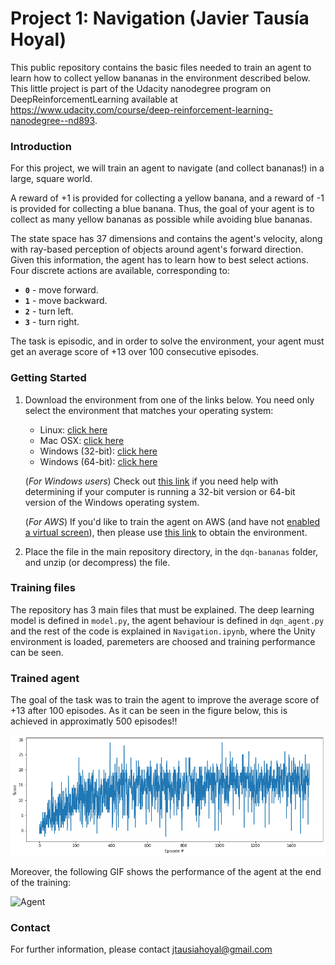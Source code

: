 # Project 1: Navigation (Javier Tausía Hoyal)

This public repository contains the basic files needed to train an agent to learn how to collect yellow bananas in the environment described below. This little project is part of the Udacity nanodegree program on DeepReinforcementLearning available at https://www.udacity.com/course/deep-reinforcement-learning-nanodegree--nd893.

### Introduction

For this project, we will train an agent to navigate (and collect bananas!) in a large, square world.  

A reward of +1 is provided for collecting a yellow banana, and a reward of -1 is provided for collecting a blue banana.  Thus, the goal of your agent is to collect as many yellow bananas as possible while avoiding blue bananas.  

The state space has 37 dimensions and contains the agent's velocity, along with ray-based perception of objects around agent's forward direction.  Given this information, the agent has to learn how to best select actions.  Four discrete actions are available, corresponding to:
- **`0`** - move forward.
- **`1`** - move backward.
- **`2`** - turn left.
- **`3`** - turn right.

The task is episodic, and in order to solve the environment, your agent must get an average score of +13 over 100 consecutive episodes.

### Getting Started

1. Download the environment from one of the links below.  You need only select the environment that matches your operating system:
    - Linux: [click here](https://s3-us-west-1.amazonaws.com/udacity-drlnd/P1/Banana/Banana_Linux.zip)
    - Mac OSX: [click here](https://s3-us-west-1.amazonaws.com/udacity-drlnd/P1/Banana/Banana.app.zip)
    - Windows (32-bit): [click here](https://s3-us-west-1.amazonaws.com/udacity-drlnd/P1/Banana/Banana_Windows_x86.zip)
    - Windows (64-bit): [click here](https://s3-us-west-1.amazonaws.com/udacity-drlnd/P1/Banana/Banana_Windows_x86_64.zip)
    
    (_For Windows users_) Check out [this link](https://support.microsoft.com/en-us/help/827218/how-to-determine-whether-a-computer-is-running-a-32-bit-version-or-64) if you need help with determining if your computer is running a 32-bit version or 64-bit version of the Windows operating system.

    (_For AWS_) If you'd like to train the agent on AWS (and have not [enabled a virtual screen](https://github.com/Unity-Technologies/ml-agents/blob/master/docs/Training-on-Amazon-Web-Service.md)), then please use [this link](https://s3-us-west-1.amazonaws.com/udacity-drlnd/P1/Banana/Banana_Linux_NoVis.zip) to obtain the environment.

2. Place the file in the main repository directory, in the `dqn-bananas` folder, and unzip (or decompress) the file. 

### Training files

The repository has 3 main files that must be explained. The deep learning model is defined in `model.py`, the agent behaviour is defined in `dqn_agent.py` and the rest of the code is explained in `Navigation.ipynb`, where the Unity environment is loaded, paremeters are choosed and training performance can be seen.

### Trained agent

The goal of the task was to train the agent to improve the average score of +13 after 100 episodes. As it can be seen in the figure below, this is achieved in approximatly 500 episodes!!

![Scores](scores.png)

Moreover, the following GIF shows the performance of the agent at the end of the training:

![Agent](trained-agent.gif)

### Contact

For further information, please contact jtausiahoyal@gmail.com
